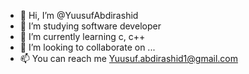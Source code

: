 - 👋 Hi, I’m @YuusufAbdirashid
- 👀 I’m studying software developer
- 🌱 I’m currently learning c, c++
- 💞️ I’m looking to collaborate on ...
- 📫 You can reach me Yuusuf.abdirashid1@gmail.com

<!---
YuusufAbdirashid/YuusufAbdirashid is a ✨ special ✨ repository because its `README.md` (this file) appears on your GitHub profile.
You can click the Preview link to take a look at your changes.
--->
